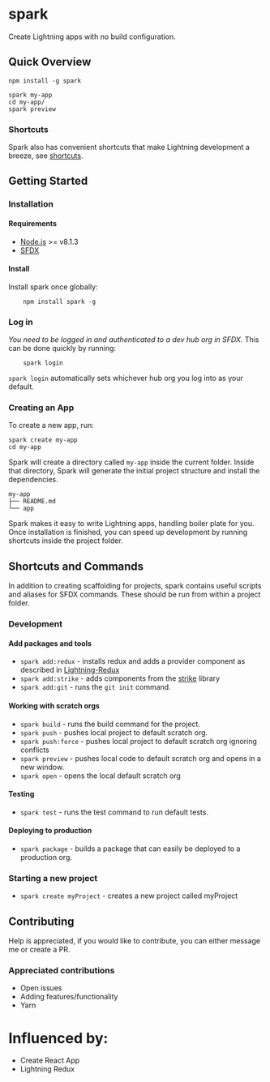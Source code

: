 # spark
Create Lightning apps with no build configuration.

## Quick Overview
```
npm install -g spark

spark my-app
cd my-app/
spark preview
```

### Shortcuts
Spark also has convenient shortcuts that make Lightning development a breeze, see [shortcuts](#shotcuts).

## Getting Started

### Installation

#### Requirements
- [Node.js](https://nodejs.org) >= v8.1.3
- [SFDX](https://developer.salesforce.com/tools/sfdxcli)

#### Install
Install spark once globally:
```
    npm install spark -g
```

### Log in
*You need to be logged in and authenticated to a dev hub org in SFDX.* This can be done quickly by running:
```
    spark login
```
`spark login` automatically sets whichever hub org you log into as your default.

### Creating an App

To create a new app, run:
```
spark create my-app
cd my-app
```

Spark will create a directory called `my-app` inside the current folder.
Inside that directory, Spark will generate the initial project structure and install the dependencies.

```
my-app
├── README.md
└── app
```

Spark makes it easy to write Lightning apps, handling boiler plate for you.
Once installation is finished, you can speed up development by running shortcuts inside the project folder.

## Shortcuts and Commands
In addition to creating scaffolding for projects, spark contains useful scripts and aliases for SFDX commands. These should be run from within a project folder.

### Development
#### Add packages and tools
- `spark add:redux` - installs redux and adds a provider component as described in [Lightning-Redux](https://github.com/madmax983/lightning-redux)
- `spark add:strike` - adds components from the [strike](http://www.lightningstrike.io/) library
- `spark add:git` - runs the `git init` command.

#### Working with scratch orgs
- `spark build` - runs the build command for the project.
- `spark push` - pushes local project to default scratch org.
- `spark push:force` - pushes local project to default scratch org ignoring conflicts
- `spark preview` - pushes local code to default scratch org and opens in a new window.
- `spark open` - opens the local default scratch org
#### Testing
- `spark test` - runs the test command to run default tests.

#### Deploying to production
- `spark package` - builds a package that can easily be deployed to a production org.

### Starting a new project
- `spark create myProject` - creates a new project called myProject

## Contributing
Help is appreciated, if you would like to contribute, you can either message me or create a PR.

### Appreciated contributions
- Open issues
- Adding features/functionality
- Yarn

# Influenced by:
- Create React App
- Lightning Redux
